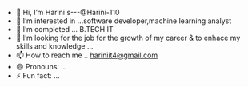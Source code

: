 - 👋 Hi, I’m Harini s---@Harini-110
- 👀 I’m interested in ...software developer,machine learning analyst
- 🌱 I’m completed ... B.TECH IT
- 💞️ I’m looking for the job for the growth of my career & to enhace my skills and knowledge ...
- 📫 How to reach me .. hariniit4@gmail.com
- 😄 Pronouns: ...
- ⚡ Fun fact: ...

<!---
Harini-110/Harini-110 is a ✨ special ✨ repository because its `README.md` (this file) appears on your GitHub profile.
You can click the Preview link to take a look at your changes.
--->
